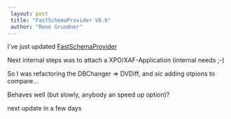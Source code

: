 ```yaml
---
 layout: post 
 title: "FastSchemaProvider V0.6"
 author: "René Grundner"
---
```

I've just updated [FastSchemaProvider][1]

Next internal steps was to attach a XPO/XAF-Application (internal needs ;-)

So I was refactoring the DBChanger => DVDiff, and *sic* adding otpions to compare...

Behaves well (but slowly, anybody an speed up option)?

next update in a few days


  [1]: https://github.com/hazard999/FastSchemaProvider